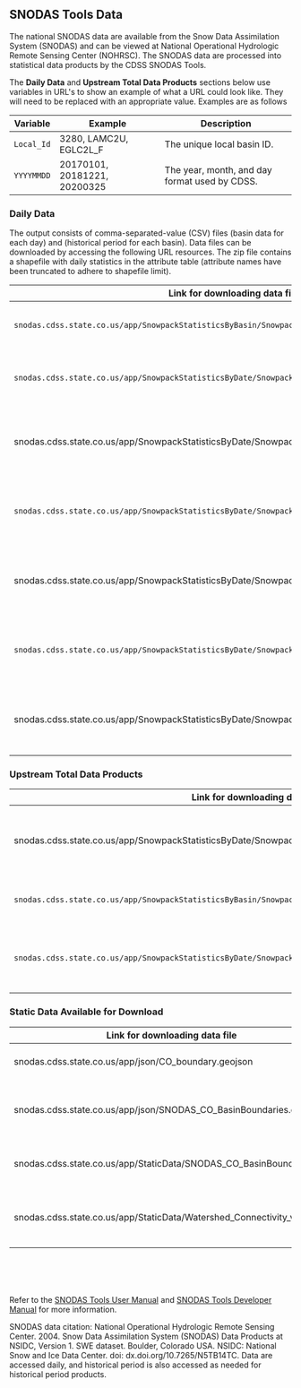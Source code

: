 ## SNODAS Tools Data ##

The national SNODAS data are available from the Snow Data Assimilation System (SNODAS) and can
be viewed at National Operational Hydrologic Remote Sensing Center (NOHRSC). The SNODAS data are
processed into statistical data products by the CDSS SNODAS Tools.

The **Daily Data** and **Upstream Total Data Products** sections below use variables in URL's
to show an example of what a URL could look like. They will need to be replaced with an
appropriate value. Examples are as follows

| Variable | Example | Description |
| ---- | ---- | ---- |
| `Local_Id` | 3280,  LAMC2U, EGLC2L_F | The unique local basin ID. |
| `YYYYMMDD` | 20170101, 20181221, 20200325 | The year, month, and day format used by CDSS. |

### Daily Data ###
The output consists of comma-separated-value (CSV) files  (basin data for each day) and
(historical period for each basin). Data files can be downloaded by accessing the following URL
resources. The zip file contains a shapefile with daily statistics in the attribute table
(attribute names have been truncated to adhere to shapefile limit).

| Link for downloading data file | Description |
| ---- | ---- |
| `snodas.cdss.state.co.us/app/SnowpackStatisticsByBasin/SnowpackStatisticsByBasin_Local_Id.csv` | CSV file for the basin with ID `Local_Id`. |
| `snodas.cdss.state.co.us/app/SnowpackStatisticsByDate/SnowpackStatisticsByDate_YYYYMMDD.csv` | CSV file for all basins at the `YYYYMMDD` date.  |
| snodas.cdss.state.co.us/app/SnowpackStatisticsByDate/SnowpackStatisticsByDate_LatestDate.csv | CSV file for all basins for the most recently pulled data. |
| `snodas.cdss.state.co.us/app/SnowpackStatisticsByDate/SnowpackStatisticsByDate_YYYYMMDD.geojson` | GeoJSON file of all basins at the `YYYYMMDD` date.  |
| snodas.cdss.state.co.us/app/SnowpackStatisticsByDate/SnowpackStatisticsByDate_LatestDate.geojson | geoJSON file for all basins for the most recently pulled data. |
| `snodas.cdss.state.co.us/app/SnowpackStatisticsByDate/SnowpackStatisticsByDate_YYYYMMDD.zip` | Shapefile from all basins at the `YYYYMMDD` date. |
| snodas.cdss.state.co.us/app/SnowpackStatisticsByDate/SnowpackStatisticsByDate_LatestDate.zip | Shapefile for all basins for the most recently pulled data. |

### Upstream Total Data Products ###

| Link for downloading data file | Description |
| ---- | ---- |
| snodas.cdss.state.co.us/app/SnowpackStatisticsByDate/SnowpackStatisticsByDate_UpstreamTotal_LatestDate.csv | Upstream data for all basins for the most recently pulled data. |
| `snodas.cdss.state.co.us/app/SnowpackStatisticsByBasin/SnowpackStatisticsByBasin_UpstreamTotal_Local_Id.csv` | Upstream data for the basin with ID `Local_Id` |
| `snodas.cdss.state.co.us/app/SnowpackStatisticsByDate/SnowpackStatisticsByDate_UpstreamTotal_YYYYMMDD.csv` | Upstream data for all basins at the `YYYYMMDD` date. |

### Static Data Available for Download ###

| Link for downloading data file | Description |
| ---- | ---- |
| snodas.cdss.state.co.us/app/json/CO_boundary.geojson | State of Colorado boundary. |
| snodas.cdss.state.co.us/app/json/SNODAS_CO_BasinBoundaries.geojson | Basin boundaries, same as daily boundaries. |
| snodas.cdss.state.co.us/app/StaticData/SNODAS_CO_BasinBoundaries.zip | Input basin boundary layer shapefile. |
| snodas.cdss.state.co.us/app/StaticData/Watershed_Connectivity_v4.xlsx | Input basin connectivity for total basin calculations. |


<br><br><br><br>
Refer to the [SNODAS Tools User Manual](software.openwaterfoundation.org/cdss-app-snodas-tools-doc-user/) and 
[SNODAS Tools Developer Manual](software.openwaterfoundation.org/cdss-app-snodas-tools-doc-dev/) for more information.


SNODAS data citation: National Operational Hydrologic Remote Sensing Center. 2004. Snow Data Assimilation System (SNODAS) Data Products at NSIDC, Version 1. SWE dataset. Boulder, Colorado USA. NSIDC: National Snow and Ice Data Center. doi: dx.doi.org/10.7265/N5TB14TC. Data are accessed daily, and historical period is also accessed as needed for historical period products.